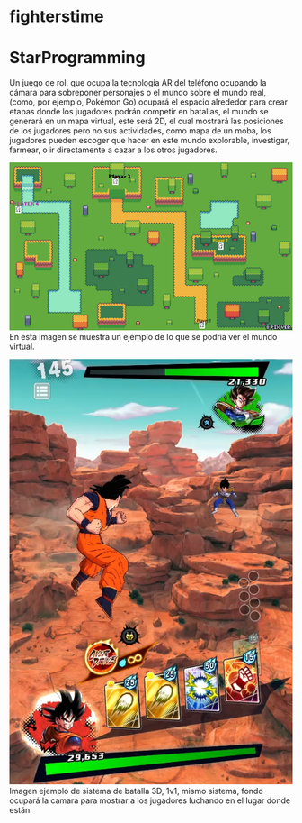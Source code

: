 # fighterstime

# StarProgramming
Un juego de rol, que ocupa la tecnología AR del teléfono ocupando la cámara para sobreponer personajes o el mundo sobre el mundo real, (como, por ejemplo, Pokémon Go) ocupará el espacio alrededor para crear etapas donde los jugadores podrán competir en batallas, el mundo se generará en un mapa virtual, este será 2D, el cual mostrará las posiciones de los jugadores pero no sus actividades, como mapa de un moba, los jugadores pueden escoger que hacer en este mundo explorable, investigar, farmear, o ir directamente a cazar a los otros jugadores.

![Imagen Mundo 1](assets/world1.png)
En esta imagen se muestra un ejemplo de lo que se podría ver el mundo virtual.

![Imagen Ejemplo de batalla PVP](assets/playerbattle.png)
Imagen ejemplo de sistema de batalla 3D, 1v1, mismo sistema, fondo ocupará la camara para mostrar a los jugadores luchando en el lugar donde están.